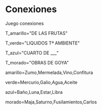 
# Conexiones
Juego conexiones

T_amarillo="DE LAS FRUTAS"

T_verde="LIQUIDOS Tª AMBIENTE"

T_azul="CUARTO DE ___"

T_morado="OBRAS DE GOYA"

amarillo=Zumo,Mermelada,Vino,Confitura

verde=Mercurio,Galio,Agua,Aceite

azul=Baño,Luna,Estar,Libra 

morado=Maja,Saturno,Fusilamientos,Carlos
